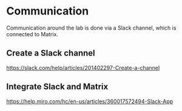 # Communication

Communication around the lab is done via a Slack channel, which is connected to Matrix.

## Create a Slack channel

https://slack.com/help/articles/201402297-Create-a-channel

## Integrate Slack and Matrix

https://help.miro.com/hc/en-us/articles/360017572494-Slack-App
